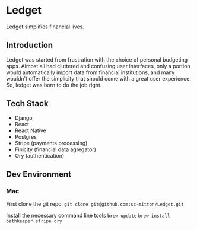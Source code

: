 # Ledget

Ledget simplifies financial lives.

## Introduction

Ledget was started from frustration with the choice of personal budgeting apps. Almost all had cluttered and confusing user interfaces, only a portion would automatically import data from financial institutions, and many wouldn't offer the simplicity that should come with a great user experience. So, ledget was born to do the job right.

## Tech Stack
- Django
- React
- React Native
- Postgres
- Stripe (payments processing)
- Finicity (financial data agregator)
- Ory (authentication)

## Dev Environment

### Mac

First clone the git repo:
`git clone git@github.com:sc-mitton/Ledget.git`

Install the necessary command line tools
`brew update`
`brew install oathkeeper stripe ory`

